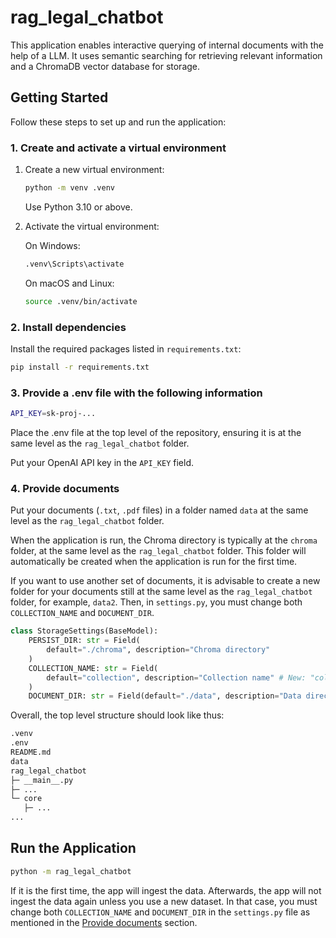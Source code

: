 # rag_legal_chatbot

This application enables interactive querying of internal documents with the help of a LLM. It uses semantic searching for retrieving relevant information and a ChromaDB vector database for storage.

## Getting Started

Follow these steps to set up and run the application:

### 1. Create and activate a virtual environment

1. Create a new virtual environment:

    ```bash
    python -m venv .venv
    ```

    Use Python 3.10 or above.

2. Activate the virtual environment:

    On Windows:

    ```bash
    .venv\Scripts\activate
    ```

    On macOS and Linux:

    ```bash
    source .venv/bin/activate
    ```

### 2. Install dependencies

Install the required packages listed in `requirements.txt`:

```bash
pip install -r requirements.txt
```

### 3. Provide a .env file with the following information

```bash
API_KEY=sk-proj-...
```

Place the .env file at the top level of the repository, ensuring it is at the same level as the `rag_legal_chatbot` folder.

Put your OpenAI API key in the `API_KEY` field.

### 4. Provide documents

Put your documents (`.txt`, `.pdf` files) in a folder named `data` at the same level as the `rag_legal_chatbot` folder.

When the application is run, the Chroma directory is typically at the `chroma` folder, at the same level as the `rag_legal_chatbot` folder. This folder will automatically be created when the application is run for the first time.

If you want to use another set of documents, it is advisable to create a new folder for your documents still at the same level as the `rag_legal_chatbot` folder, for example, `data2`. Then, in `settings.py`, you must change both `COLLECTION_NAME` and `DOCUMENT_DIR`.

```python
class StorageSettings(BaseModel):
    PERSIST_DIR: str = Field(
        default="./chroma", description="Chroma directory"
    )
    COLLECTION_NAME: str = Field(
        default="collection", description="Collection name" # New: "collection2"
    )
    DOCUMENT_DIR: str = Field(default="./data", description="Data directory") # New: "./data2"
```

Overall, the top level structure should look like thus:

```bash
.venv
.env
README.md
data
rag_legal_chatbot
├─ __main__.py
├─ ...
└─ core
   ├─ ...
...
```

## Run the Application

```bash
python -m rag_legal_chatbot
```

If it is the first time, the app will ingest the data. Afterwards, the app will not ingest the data again unless you use a new dataset. In that case, you must change both `COLLECTION_NAME` and `DOCUMENT_DIR` in the `settings.py` file as mentioned in the [Provide documents](#4-provide-documents) section.
